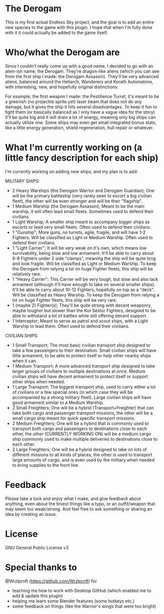 # The Derogam
This is my first actual Endless Sky project, and the goal is to add an entire new species to the game with this plugin. I hope that when I'm fully done with it it could actually be added to the game itself.


# Who/what the Derogam are

Since I couldn't really come up with a good name, I decided to go with an alien-ish name; the Derogam. They're dragon-like aliens (which you can see from the first ship I made: the Derogam Assassin). They'll be very advanced aliens, balanced around the Heliarch, Wanderers and Korath Automatons, with interesting, new, and hopefully original distinctions.

For example, the first weapon I made: the Pestillence Turret, it's meant to be a greenish (no projectile sprite yet) laser beam that does not do any damage, but it gives the ship it hits several disadvantages. To keep it fun to fight them (or basically balanced as I only have a vague idea for the story) it'll be quite big and it will drain a lot of energy, meaning only big ships can actually utilize one. Some ships may even get small integrated bonus stats, like a little energy generation, shield regeneration, hull repair or whatever.

# What I'm currently working on (a little fancy description for each ship)

I'm currently working on adding new ships, and my plan is to add:

MILITARY SHIPS:
- 2 Heavy Warships (the Derogam Warrior and Derogam Guardian); One will be the primary battleship (very rarely seen to escort a big civilian fleet), the other will be even stronger and will be their "flagship". 
- 1 Medium Warship (the Derogam Assassin); Meant to be the main warship, it will often lead small fleets. Sometimes used to defend their civilians.
- 1 Light Warship; A smaller ship meant to accompany bigger ships as escorts or lead very small fleets. Often used to defend their civilians.
- 1 "Gunship"; More guns, no turrets, agile, fragile, and will have 1-2 Fighters. Will be classified as Light or Medium Warship. Often used to defend their civilians.
- 1 "Light Carrier"; It will be very weak on it's own, which means low survivability, being slow and low armament. It'll be able to carry about 6-8 Fighters under 2 side "clamps", meaning the ship will be quite long and look fragile. Will be classified as Light or Medium Warship. To keep the Derogam from relying a lot on huge Fighter fleets, this ship will be relatively rare.
- 1 "Heavy Carrier"; This Carrier will be very tough, but slow and also lack armament (although it'll have enough to take on several smaller ships). It'll be able to carry about 10-12 Fighters, hopefully on top as a "deck". Will be classified as Heavy Warship. To keep the Derogam from relying a lot on huge Fighter fleets, this ship will be very rare.
- 1 (maybe 2) Fighter(s); They'll be quite strong with decent weaponry, maybe tougher but slower than the Kor Sestor Fighters, designed to be able to withstand a lot of battles while still offering decent support.
- 1 Interceptor; Meant to serve as patrol and scout ships, with a Light Warship to lead them. Often used to defend their civilians.

CIVILIAN SHIPS:
- 1 Small Transport; The most basic civilian transport ship designed to take a few passengers to their destination. Small civilian ships will have little armament, to be able to protect itself or help other nearby ships when it can.
- 1 Medium Transport; A more advanced transport ship designed to take larger groups of civilians to multiple destinations at once. Medium civilian ships will have decent armament to protect itself or support other ships when needed.
- 1 Large Transport; The biggest transport ship, used to carry either a lot of civilians or a few special ones (in which case they will be accompanied by a strong military fleet). Large civilian ships will have good armament similar to a Medium Warship.
- 2 Small Freighters; One will be a hybrid (Transport+Freighter) that can take both cargo and passenger transport missions, the other will be a small cargo ship meant for quick specific transport missions.
- 2 Medium Freighters; One will be a hybrid that is commonly used to transport both cargo and passengers to destinations close to each other, the other (CURRENTLY WORKING ON) will be a medium cargo ship commonly used to make multiple deliveries to destinations close to each other.
- 2 Large Freighters; One will be a hybrid designed to take on lots of different missions to all kinds of places, the other is used to transport large amounts of cargo, and is even used by the military when needed to bring supplies to the front line.

# Feedback

Please take a look and enjoy what I make, and give feedback about anything, even about the tiniest things like a typo, or an outfit/weapon that may seem too weak/strong. And feel free to ask something or sharing an idea by creating an issue.

# License

GNU General Public License v3

# Special thanks to

@Wrzlprnft (https://github.com/Wrzlprnft) for
- teaching me how to work with Desktop GitHub (which enabled me to add & update this plugin)
- helping me learn some Blender features (some hotkeys etc.)
- some feedback on things (like the Warrior's wings that were too bright)

